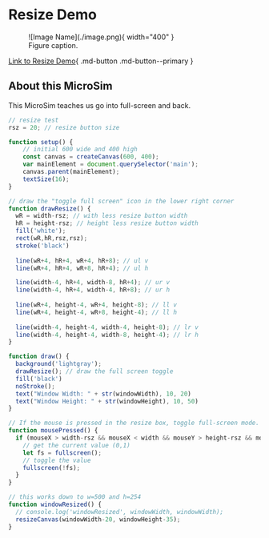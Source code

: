 # Resize Demo

<figure markdown>
   ![Image Name](./image.png){ width="400" }
   <figcaption>Figure caption.</figcaption>
</figure>

[Link to Resize Demo](./resize-test.html){ .md-button .md-button--primary }

## About this MicroSim

This MicroSim teaches us go into full-screen and back.

```js
// resize test
rsz = 20; // resize button size

function setup() {
    // initial 600 wide and 400 high
    const canvas = createCanvas(600, 400);
    var mainElement = document.querySelector('main');
    canvas.parent(mainElement);
    textSize(16);
}

// draw the "toggle full screen" icon in the lower right corner
function drawResize() {
  wR = width-rsz; // with less resize button width
  hR = height-rsz; // height less resize button width
  fill('white');
  rect(wR,hR,rsz,rsz);
  stroke('black')
  
  line(wR+4, hR+4, wR+4, hR+8); // ul v
  line(wR+4, hR+4, wR+8, hR+4); // ul h

  line(width-4, hR+4, width-8, hR+4); // ur v
  line(width-4, hR+4, width-4, hR+8); // ur h
  
  line(wR+4, height-4, wR+4, height-8); // ll v
  line(wR+4, height-4, wR+8, height-4); // ll h
  
  line(width-4, height-4, width-4, height-8); // lr v
  line(width-4, height-4, width-8, height-4); // lr h
}

function draw() {
  background('lightgray');
  drawResize(); // draw the full screen toggle
  fill('black')
  noStroke();
  text("Window Width: " + str(windowWidth), 10, 20)
  text("Window Height: " + str(windowHeight), 10, 50)
}

// If the mouse is pressed in the resize box, toggle full-screen mode.
function mousePressed() {
  if (mouseX > width-rsz && mouseX < width && mouseY > height-rsz && mouseY < height) {
    // get the current value (0,1)
    let fs = fullscreen();
    // toggle the value
    fullscreen(!fs);
  }
}

// this works down to w=500 and h=254
function windowResized() {
  // console.log('windowResized', windowWidth, windowWidth);
  resizeCanvas(windowWidth-20, windowHeight-35);
}
```